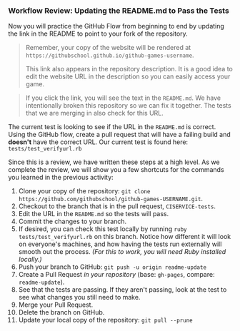 ### Workflow Review: Updating the README.md to Pass the Tests

Now you will practice the GitHub Flow from beginning to end by updating the link in the README to point to your fork of the repository.

> Remember, your copy of the website will be rendered at `https://githubschool.github.io/github-games-username`.
>
> This link also appears in the repository description. It is a good idea to edit the website URL in the description so you can easily access your game.

> If you click the link, you will see the text in the `README.md`. We have intentionally broken this repository so we can fix it together. The tests that we are merging in also check for this URL.

The current test is looking to see if the URL in the `README.md` is correct. Using the GitHub flow, create a pull request that will have a failing build and **doesn't** have the correct URL. Our current test is found here: `tests/test_verifyurl.rb`

Since this is a review, we have written these steps at a high level. As we complete the review, we will show you a few shortcuts for the commands you learned in the previous activity:

1. Clone your copy of the repository: `git clone https://github.com/githubschool/github-games-USERNAME.git`.
1. Checkout to the branch that is in the pull request, `CISERVICE-tests`.
1. Edit the URL in the `README.md` so the tests will pass.
1. Commit the changes to your branch.
1. If desired, you can check this test locally by running `ruby tests/test_verifyurl.rb` on this branch. Notice how different it will look on everyone's machines, and how having the tests run externally will smooth out the process. _(For this to work, you will need Ruby installed locally.)_
1. Push your branch to GitHub: `git push -u origin readme-update`
1. Create a Pull Request *in your repository* (base: `gh-pages`, compare: `readme-update`).
1. See that the tests are passing. If they aren't passing, look at the test to see what changes you still need to make.
1. Merge your Pull Request.
1. Delete the branch on GitHub.
1. Update your local copy of the repository: `git pull --prune`
